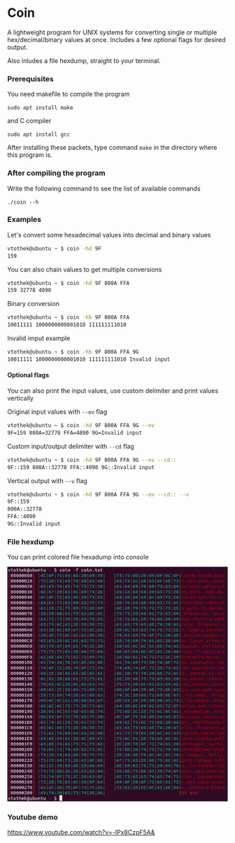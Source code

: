 # Coin

A lightweight program for UNIX systems for converting single or multiple hex/decimal/binary values at once. Includes a few optional flags for desired output. 

Also inludes a file hexdump, straight to your terminal.


### Prerequisites
You need makefile to compile the program
```
sudo apt install make
```
and C compiler
```
sudo apt install gcc
```
After installing these packets, type command ```make``` in the directory where this program is.
### After compiling the program

Write the following command to see the list of available commands
```
./coin --h
```

### Examples

Let's convert some hexadecimal values into decimal and binary values

``` bash
vtothek@ubuntu ~ $ coin -hd 9F
159 
```
You can also chain values to get multiple conversions 
``` bash
vtothek@ubuntu ~ $ coin -hd 9F 800A FFA
159 32778 4090
```
Binary conversion
``` bash
vtothek@ubuntu ~ $ coin -hb 9F 800A FFA
10011111 1000000000001010 111111111010 
```
Invalid imput example 
``` bash
vtothek@ubuntu ~ $ coin -hb 9F 800A FFA 9G
10011111 1000000000001010 111111111010 Invalid input 
```

#### Optional flags
You can also print the input values, use custom delimiter and print values vertically

Original input values with `--ov` flag
``` bash
vtothek@ubuntu ~ $ coin -hd 9F 800A FFA 9G --ov
9F=159 800A=32778 FFA=4090 9G=Invalid input 
```

Custom input/output delimiter with `--cd` flag
``` bash
vtothek@ubuntu ~ $ coin -hd 9F 800A FFA 9G --ov --cd::
9F::159 800A::32778 FFA::4090 9G::Invalid input
```

Vertical output with `--v` flag
``` bash
vtothek@ubuntu ~ $ coin -hd 9F 800A FFA 9G --ov --cd:: --v
9F::159 
800A::32778 
FFA::4090 
9G::Invalid input
```

### File hexdump 

You can print colored file hexadump into console   

![Coin hexdump](/coin_file.png)


### Youtube demo
https://www.youtube.com/watch?v=-IPx8CzpF5A&
